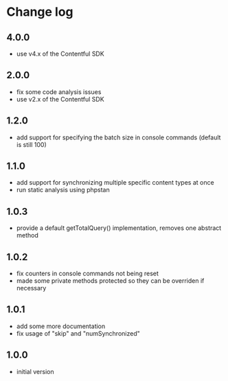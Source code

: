 # Change log

## 4.0.0

* use v4.x of the Contentful SDK

## 2.0.0

* fix some code analysis issues
* use v2.x of the Contentful SDK

## 1.2.0

* add support for specifying the batch size in console commands (default is still 100)

## 1.1.0

* add support for synchronizing multiple specific content types at once
* run static analysis using phpstan

## 1.0.3

* provide a default getTotalQuery() implementation, removes one abstract method

## 1.0.2

* fix counters in console commands not being reset
* made some private methods protected so they can be overriden if necessary

## 1.0.1

* add some more documentation
* fix usage of "skip" and "numSynchronized"

## 1.0.0

* initial version
